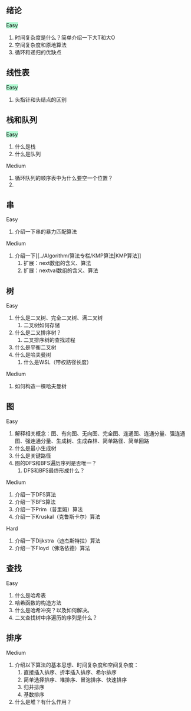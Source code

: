 
## 绪论

<span style="background:#affad1">Easy</span>

1. 时间复杂度是什么？简单介绍一下大T和大O
2. 空间复杂度和原地算法
3. 循环和递归的优缺点


## 线性表

<span style="background:#affad1">Easy</span>

1. 头指针和头结点的区别


## 栈和队列

<span style="background:#affad1">Easy</span>

1. 什么是栈
2. 什么是队列

Medium

1. 循环队列的顺序表中为什么要空一个位置？
2. 



## 串

Easy

1. 介绍一下串的暴力匹配算法

Medium

1. 介绍一下[[../Algorithm/算法专栏/KMP算法|KMP算法]]
	1. 扩展：next数组的含义、算法
	2. 扩展：nextval数组的含义、算法

## 树

Easy

1. 什么是二叉树、完全二叉树、满二叉树
	1. 二叉树如何存储
2. 什么是二叉排序树？
	1. 二叉排序树的查找过程
3. 什么是平衡二叉树
4.  什么是哈夫曼树
	1. 什么是WSL（带权路径长度）

Medium

1. 如何构造一棵哈夫曼树

## 图

Easy

1. 解释相关概念：图、有向图、无向图、完全图、连通图、连通分量、强连通图、强连通分量、生成树、生成森林、简单路径、简单回路
2. 什么是最小生成树
3. 什么是关键路径
4. 图的DFS和BFS遍历序列是否唯一？
	1. DFS和BFS最终形成什么？

Medium

1. 介绍一下DFS算法
2. 介绍一下BFS算法
3. 介绍一下Prim（普里姆）算法
4. 介绍一下Kruskal（克鲁斯卡尔）算法

Hard

1. 介绍一下Dijkstra（迪杰斯特拉）算法
2. 介绍一下Floyd（佛洛依德）算法

## 查找

Easy

1. 什么是哈希表
2. 哈希函数的构造方法
3. 什么是哈希冲突？以及如何解决。
4. 二叉查找树中序遍历的序列是什么？

## 排序

Medium

1. 介绍以下算法的基本思想、时间复杂度和空间复杂度：
	1. 直接插入排序、折半插入排序、希尔排序
	2. 简单选择排序、堆排序、冒泡排序、快速排序
	3. 归并排序
	4. 基数排序
2. 什么是堆？有什么作用？
